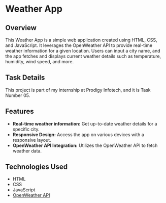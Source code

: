 # Weather App

## Overview

This Weather App is a simple web application created using HTML, CSS, and JavaScript. It leverages the OpenWeather API to provide real-time weather information for a given location. Users can input a city name, and the app fetches and displays current weather details such as temperature, humidity, wind speed, and more.

## Task Details

This project is part of my internship at Prodigy Infotech, and it is Task Number 05.

## Features

- **Real-time weather information:** Get up-to-date weather details for a specific city.
- **Responsive Design:** Access the app on various devices with a responsive layout.
- **OpenWeather API Integration:** Utilizes the OpenWeather API to fetch weather data.

## Technologies Used

- HTML
- CSS
- JavaScript
- [OpenWeather API](https://openweathermap.org/)

